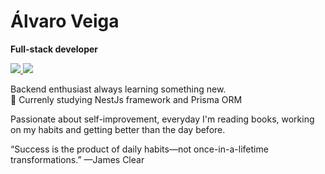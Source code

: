 # Álvaro Veiga

**Full-stack developer**

<p>
  <a href="https://www.linkedin.com/in/alvaromrveiga/">
    <img src="https://img.shields.io/badge/-Álvaro Veiga-277ea3?logo=linkedin&logoColor=white" />
  </a>
  
  <a href="mailto:alvaromrveiga@gmail.com">
    <img src="https://img.shields.io/badge/-alvaromrveiga@gmail.com-277ea3?logo=gmail&logoColor=white" />
  </a>
</p>

Backend enthusiast always learning something new.  
🌱 Currenly studying NestJs framework and Prisma ORM

Passionate about self-improvement, everyday I'm reading books, working on my habits and getting better than the day before.

“Success is the product of daily habits—not once-in-a-lifetime transformations.” —James Clear

<!--
**alvaromrveiga/alvaromrveiga** is a ✨ _special_ ✨ repository because its `README.md` (this file) appears on your GitHub profile.

Here are some ideas to get you started:

- 🔭 I’m currently working on ...
- 🌱 I’m currently learning ...
- 👯 I’m looking to collaborate on ...
- 🤔 I’m looking for help with ...
- 💬 Ask me about ...
- 📫 How to reach me: ...
- 😄 Pronouns: ...
- ⚡ Fun fact: ...
-->
